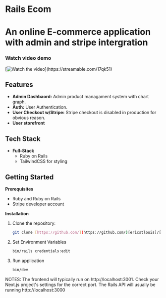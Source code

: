 # Rails Ecom 

# An online E-commerce application with admin and stripe intergration 

### Watch video demo
[![Watch the video](https://i.ibb.co/mH4b3tK/Ecom-frame-at-1m40s.jpg")](https://streamable.com/17qk51)

## Features

* **Admin Dashbaord:** Admin product managament system with chart graph.
* **Auth:** User Authentication.
* **User Checkout w/Stripe:** Stripe checkout is disabled in production for obvious reason.
* **User storefront**


## Tech Stack

* **Full-Stack**
    * Ruby on Rails
    * TailwindCSS for styling

## Getting Started

**Prerequisites**

* Ruby and Ruby on Rails
* Stripe developer account

**Installation**

1. Clone the repository:
   ```bash
   git clone [https://github.com/](https://github.com/)[ericstlouis]/[rails-x-react].git

2. Set Environment Variables
   ```bash
   bin/rails credentials:edit
   
3. Run application
   ```bash
   bin/dev

NOTES:
The frontend will typically run on http://localhost:3001. Check your Next.js project's settings for the correct port. The Rails API will usually be running http://localhost:3000
